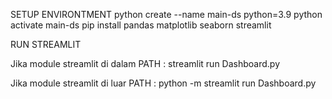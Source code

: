 SETUP ENVIRONTMENT
python create --name main-ds python=3.9
python activate main-ds
pip install pandas matplotlib seaborn streamlit

RUN STREAMLIT 

Jika module streamlit di dalam PATH :
streamlit run Dashboard.py

Jika module streamlit di luar PATH :
python -m streamlit run Dashboard.py
